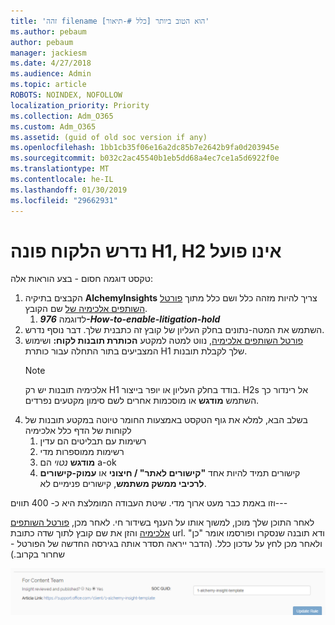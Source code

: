 ```yaml
---
title: 'זהה filename הוא הטוב ביותר [כלל #-תיאור]'
ms.author: pebaum
author: pebaum
manager: jackiesm
ms.date: 4/27/2018
ms.audience: Admin
ms.topic: article
ROBOTS: NOINDEX, NOFOLLOW
localization_priority: Priority
ms.collection: Adm_O365
ms.custom: Adm_O365
ms.assetid: (guid of old soc version if any)
ms.openlocfilehash: 1bb1cb35f06e16a2dc85b7e2642b9fa0d203945e
ms.sourcegitcommit: b032c2ac45540b1eb5dd68a4ec7ce1a5d6922f0e
ms.translationtype: MT
ms.contentlocale: he-IL
ms.lasthandoff: 01/30/2019
ms.locfileid: "29662931"
---
```

# <a name="required-customer-facing-h1-h2-doesnt-work"></a>נדרש הלקוח פונה H1, H2 אינו פועל
טקסט דוגמה חסום - בצע הוראות אלה:

1. הקבצים בתיקיה **AlchemyInsights** צריך להיות מזהה כלל ושם כלל מתוך [פורטל השותפים אלכימיה של](https://alchemyportal.azurewebsites.net) שם הקובץ.
    1. לדוגמה ***976-How-to-enable-litigation-hold***
1. השתמש את המטה-נתונים בחלק העליון של קובץ זה כתבנית שלך. דבר נוסף נדרש.
1. [פורטל השותפים אלכימיה](https://alchemyportal.azurewebsites.net), נווט למטה למקטע **הכותרת תובנות לקוח:** ושימוש המצביעים בתור התחלה עבור כותרת H1 שלך לקבלת תובנות. 
    > [!NOTE]
    > אלכימיה תובנות יש רק H1 בודד בחלק העליון או יופר בייצור. H2s אל רינדור כך השתמש **מודגש** או מוסכמות אחרים לשם סימון מקטעים נפרדים.
1. בשלב הבא, למלא את גוף הטקסט באמצעות החומר טיוטה במקטע תובנות של לקוחות של הדף כלל אלכימיה
    1. רשימות עם תבליטים הם עדין
    1. רשימות ממוספרות מדי
    1. **מודגש** *נטוי* הם a-ok
    1. קישורים תמיד להיות אחד **"קישורים לאתר" / חיצוני** או **עמוק-קישורים לרכיבי ממשק משתמש**, קישורים פנימיים לא.

וזו באמת כבר מעט ארוך מדי. שיטת העבודה המומלצת היא כ- 400 תווים---

לאחר התוכן שלך מוכן, למשוך אותו על הענף בשידור חי. לאחר מכן, [פורטל השותפים אלכימיה](https://alchemyportal.azurewebsites.net) והזן את שם קובץ לתוך שדה כתובת url. ודא תובנה שנסקרו ופורסמו אומר "כן" ולאחר מכן לחץ על עדכון כלל. (הדבר ייראה תסדר אותה בגירסה החדשה של הפורטל - שחרור בקרוב.)

![שדה כתובת url](media/for-content-team.PNG)

